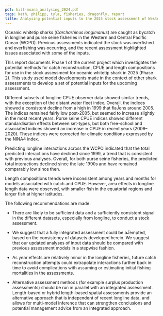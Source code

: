```yaml
---
pdf: hill-moana_analysing_2024.pdf
tags: kath, philipp, tyla, fisheries, dragonfly, report
title: Analysing potential inputs to the 2025 stock assessment of Western and Central Pacific oceanic whitetip shark (<i>Carcharhinus longimanus</i>)
---
```

Oceanic whitetip sharks (*Carcharhinus longimanus*) are caught as bycatch in longline and purse seine fisheries in the Western and Central Pacific Ocean 
(WCPO). Previous assessments indicated the stock was overfished and overfishing was occurring, and the recent assessment highlighted issues associated with some of the inputs.

This report documents Phase 1 of the current project which investigates the potential methods for catch reconstruction, CPUE and length compositions for use in the stock assessment for oceanic whitetip shark in 2025 (Phase 2). This study used model developments made in the context of other shark assessments to develop a set of potential inputs for the upcoming assessment.

Different subsets of longline CPUE observer data showed similar trends, with the
exception of the distant water fleet index. Overall, the indices showed a consistent decline from a high in 1999 that flaĴens around 2005. The indices remained fairly low post-2005, but seemed to increase slightly in the most recent years. Purse seine CPUE indices showed different standardisation effects between set-types, but both free-school and associated indices showed an increase in CPUE in recent years (2009–2020). These indices were corrected for climatic conditions expressed by the NINA4 index.

Predicting longline interactions across the WCPO indicated that the total predicted interactions have declined since 1999, a trend that is consistent with previous analyses. Overall, for both purse seine fisheries, the predicted total interactions declined since the late 1990s and have remained comparably low since then.

Length compositions trends were inconsistent among years and months for models
associated with catch and CPUE. However, area effects in longline length data were observed, with smaller fish in the equatorial regions and larger fish at higher latitudes.

The following recommendations are made:

- There are likely to be sufficient data and a sufficiently consistent signal in the different datasets, especially from longline, to conduct a stock assessment.

- We suggest that a fully integrated assessment could be aĴempted, based on the
consistency of datasets developed herein. We suggest that our updated analyses
of input data should be compared with previous assessment models in a stepwise
fashion.

- As year effects are relatively minor in the longline fisheries, future catch
reconstruction attempts could extrapolate interactions further back in time to
avoid complications with assuming or estimating initial fishing mortalities in the assessments.

- Alternative assessment methods (for example surplus production assessments)
should be run in parallel with an integrated assessment. Length-based or
hybrid length-based spatial assessments provide an alternative approach that is
independent of recent longline data, and allows for multi-model inference that
can strengthen conclusions and potential management advice from an integrated
approach.